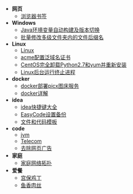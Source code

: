 * **网页**
  * [浏览器书签](web/浏览器书签)
* **Windows**
  * [Java环境变量自动构建及版本切换](windows/Java环境变量自动构建及版本切换)
  * [批量修改多级文件夹内的文件后缀名](windows/批量修改多级文件夹内的文件后缀名)
* **Linux**
  * [Linux](linux/Linux)
  * [acme配置泛域名证书](linux/acme配置泛域名证书)
  * [CentOS完全卸载Python2.7和yum并重新安装](linux/CentOS完全卸载Python2.7和yum并重新安装)
  * [Linux后台运行终止进程](linux/Linux后台运行终止进程)
* **docker**
  * [docker部署picx图床服务](linux/docker/docker部署picx图床服务)
  * [docker详解](linux/docker/docker详解)
* **idea**
  * [idea快捷键大全](code/idea/idea快捷键大全)
  * [EasyCode设置备份](code/idea/EasyCode设置备份)
  * [文件和代码模板](code/idea/文件和代码模板)
* **code**
  * [jvm](code/java/jvm/jvm)
  * [Telecom](code/js/telecom)
  * [去除网页广告](code/js/killAds)
* **家庭**
  * [家庭网络拓扑](home/家庭网络拓扑)
* **爱餐**
  * [宫保鸡丁](love/menu/宫保鸡丁)
  * [鱼香肉丝](love/menu/鱼香肉丝)